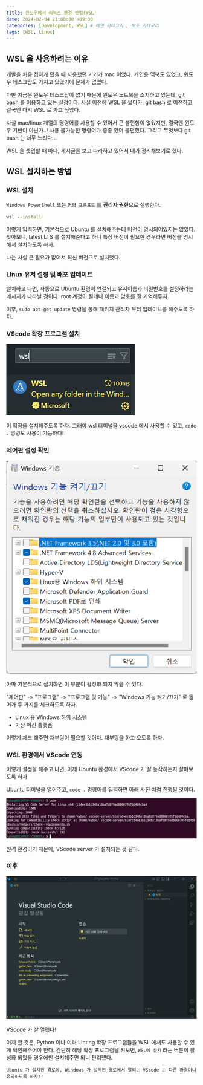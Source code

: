 ```yaml
---
title: 윈도우에서 리눅스 환경 셋업(WSL) 
date: 2024-02-04 21:00:00 +09:00
categories: [Development, WSL] # 메인 카테고리 , 보조 카테고리
tags: [WSL, Linux]
---
```


## WSL 을 사용하려는 이유

개발을 처음 접하게 됐을 때 사용했던 기기가 mac 이었다.
개인용 맥북도 있었고, 윈도우 데스크탑도 가지고 있었기에 문제가 없었다.

다만 지금은 윈도우 데스크탑이 없기 때문에 윈도우 노트북을 소지하고 있는데, git bash 를 이용하고 있는 실정이다.
사실 이전에 WSL 을 썼다가, git bash 로 이전하고 결국엔 다시 WSL 로 가고 싶었다.

사실 mac/linux 계열의 명령어를 사용할 수 있어서 큰 불편함이 없었지만, 결국엔 윈도우 기반이 아닌가..!
사용 불가능한 명령어가 종종 있어 불편했다. 그리고 무엇보다 git bash 는 너무 느리다...

WSL 을 셋업할 때 마다, 게시글을 보고 따라하고 있어서 내가 정리해보기로 했다.

## WSL 설치하는 방법

### WSL 설치

`Windows PowerShell` 또는 `명령 프롬프트` 를 **관리자 권한**으로 실행한다.

```cmd
wsl --install
```

이렇게 입력하면, 기본적으로 Ubuntu 를 설치해주는데 버전이 명시되어있지는 않았다.
찾아보니, latest LTS 를 설치해준다고 하니 특정 버전이 필요한 경우라면 버전을 명시해서 설치하도록 하자.

나는 사실 큰 필요가 없어서 최신 버전으로 설치했다.

### Linux 유저 설정 및 배포 업데이트

설치하고 나면, 자동으로 Ubuntu 환경이 연결되고 유저이름과 비밀번호를 설정하라는 메시지가 나타날 것이다.
root 계정이 될테니 이름과 암호를 잘 기억해두자.

이후, `sudo apt-get update` 명령을 통해 패키지 관리자 부터 업데이트를 해주도록 하자.

### VScode 확장 프로그램 설치

![VScode 확장프로그램 WSL](../assets/img/posts/2025-02-04-WSL-Setup.png)

이 확장을 설치해주도록 하자. 그래야 wsl 터미널을 vscode 에서 사용할 수 있고, `code .` 명령도 사용이 가능하다!

### 제어판 설정 확인

![제어판 설정](../assets/img/posts/2025-02-04-WSL-Setup-1.png)

아마 기본적으로 설치하면 이 부분이 활성화 되지 않을 수 있다.

"제어판" -> "프로그램" -> "프로그램 및 기능" -> "Windows 기능 켜기/끄기" 로 들어가 두 가지를 체크하도록 하자.

- Linux 용 Windows 하위 시스템
- 가상 머신 플랫폼

이렇게 체크 해주면 재부팅이 필요할 것이다.
재부팅을 하고 오도록 하자.

### WSL 환경에서 VScode 연동

이렇게 설정을 해주고 나면, 이제 Ubuntu 환경에서 VScode 가 잘 동작하는지 살펴보도록 하자.

Ubuntu 터미널을 열어주고, `code .` 명령어를 입력하면 아래 사진 처럼 진행될 것이다.

![VScode 원격 설정](../assets/img/posts/2025-02-04-WSL-Setup-2.png)

원격 환경이기 때문에, VScode server 가 설치되는 것 같다.

### 이후

![WSL 환경에서 열린 VScode](../assets/img/posts/2025-02-04-WSL-Setup-3.png)

VScode 가 잘 열렸다!

이제 할 것은, Python 이나 여러 Linting 확장 프로그램들을 WSL 에서도 사용할 수 있게 확인해주어야 한다.
간단히 해당 확장 프로그램을 켜보면, `WSL에 설치` 라는 버튼이 활성화 되었을 경우에만 설치해주면 되니 편리했다.

`Ubuntu 가 설치된 경로와, Windows 가 설치된 경로에서 열리는 VScode 는 다른 환경이니 유의하도록 하자!!`
